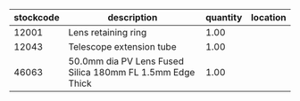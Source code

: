 |stockcode|description|quantity|location|
|---------|-----------|--------|--------|
|12001|Lens retaining ring|1.00||
|12043|Telescope extension tube|1.00||
|46063|50.0mm dia PV Lens Fused Silica 180mm FL 1.5mm Edge Thick|1.00||
